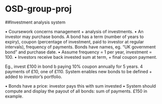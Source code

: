 # OSD-group-proj
##Investment analysis system

• Coursework concerns management + analysis of investments.
• An investor may purchase bonds. A bond has a term (number of years to expiry), coupon (percentage of investment, paid to investor at regular intervals),
frequency of payments. Bonds have names, eg. “UK government bond” and purchase date.
• Assume frequency = 1 per year, investment = 100.
• Investors receive back invested sum at term, + final coupon payment.

Eg., invest £100 in bond b paying 10% coupon annually for 5 years. 4 payments of £10, one of £110.
System enables new bonds to be defined + added to investor’s portfolio.

• Bonds have a price: investor pays this with sum invested
• System should compute and display the payout of all bonds: sum of payments.
£150 in example.
